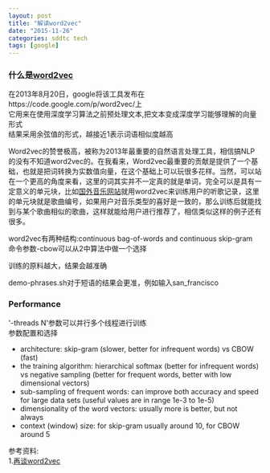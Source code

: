 ```yaml
---
layout: post
title: "解读word2vec"
date: "2015-11-26"
categories: sddtc tech
tags: [google]
---
```


### 什么是[word2vec](https://code.google.com/p/word2vec/)  
在2013年8月20日，google将该工具发布在https://code.google.com/p/word2vec/上  
它用来在使用深度学习算法之前预处理文本,把文本变成深度学习能够理解的向量形式  
结果采用余弦值的形式，越接近1表示词语相似度越高  


Word2vec的赞誉极高，被称为2013年最重要的自然语言处理工具，相信搞NLP的没有不知道word2vec的。在我看来，Word2vec最重要的贡献是提供了一个基础，也就是把词转换为实数值向量，在这个基础上可以玩很多花样。当然，可以站在一个更高的角度来看，这里的词其实并不一定真的就是单词，完全可以是具有一定意义的单元块，比如[国外音乐网站](http://erikbern.com/?p=340)就用word2vec来训练用户的听歌记录，这里的单元块就是歌曲编号，如果用户对音乐类型的喜好是一致的，那么训练后就能找到与某个歌曲相似的歌曲，这样就能给用户进行推荐了，相信类似这样的例子还有很多。  

word2vec有两种结构:continuous bag-of-words and continuous skip-gram  
命令参数-cbow可以从2中算法中做一个选择  

训练的原料越大，结果会越准确  

demo-phrases.sh对于短语的结果会更准，例如输入san_francisco  

### Performance
'-threads N'参数可以并行多个线程进行训练  
参数配置和选择  
* architecture: skip-gram (slower, better for infrequent words) vs CBOW (fast)  
* the training algorithm: hierarchical softmax (better for infrequent words) vs negative sampling (better for frequent words, better with low dimensional vectors)  
* sub-sampling of frequent words: can improve both accuracy and speed for large data sets (useful values are in range 1e-3 to 1e-5)  
* dimensionality of the word vectors: usually more is better, but not always  
* context (window) size: for skip-gram usually around 10, for CBOW around 5  






参考资料:  
1.[再谈word2vec](http://blog.csdn.net/zhaoxinfan/article/details/27352659)  
